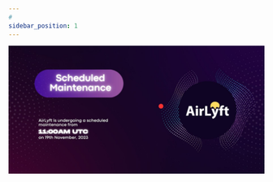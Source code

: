 ```yaml
---
#
sidebar_position: 1
---
```


<head>
<meta name="robots" content="noindex" />
</head>

![Under Maintenance](./images/Maintenance.jpg)
